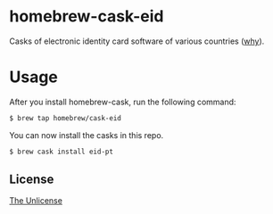 # homebrew-cask-eid
Casks of electronic identity card software of various countries ([why](https://github.com/Homebrew/homebrew-cask/issues/8033)).

# Usage

After you install homebrew-cask, run the following command:

```sh
$ brew tap homebrew/cask-eid
```

You can now install the casks in this repo.

```sh
$ brew cask install eid-pt
```

## License
[The Unlicense](http://unlicense.org/)
